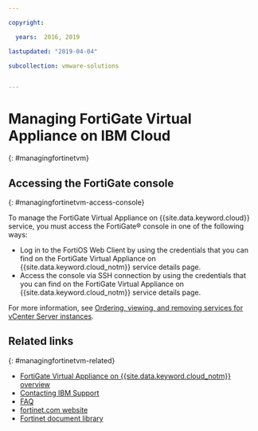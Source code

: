 ```yaml
---

copyright:

  years:  2016, 2019

lastupdated: "2019-04-04"

subcollection: vmware-solutions


---
```


# Managing FortiGate Virtual Appliance on IBM Cloud
{: #managingfortinetvm}

## Accessing the FortiGate console
{: #managingfortinetvm-access-console}

To manage the FortiGate Virtual Appliance on {{site.data.keyword.cloud}} service, you must access the FortiGate® console in one of the following ways:
* Log in to the FortiOS Web Client by using the credentials that you can find on the FortiGate Virtual Appliance on {{site.data.keyword.cloud_notm}} service details page.
* Access the console via SSH connection by using the credentials that you can find on the FortiGate Virtual Appliance on {{site.data.keyword.cloud_notm}} service details page.

For more information, see [Ordering, viewing, and removing services for vCenter Server instances](/docs/services/vmwaresolutions/vcenter?topic=vmware-solutions-vc_addingremovingservices).

## Related links
{: #managingfortinetvm-related}

* [FortiGate Virtual Appliance on {{site.data.keyword.cloud_notm}} overview](/docs/services/vmwaresolutions/services?topic=vmware-solutions-fortinetvm_considerations)
* [Contacting IBM Support](/docs/services/vmwaresolutions/vmonic?topic=vmware-solutions-trbl_support)
* [FAQ](/docs/services/vmwaresolutions/vmonic?topic=vmware-solutions-faq)
* [fortinet.com website](https://www.fortinet.com/)
* [Fortinet document library](https://docs.fortinet.com/product/fortigate/6.2)
